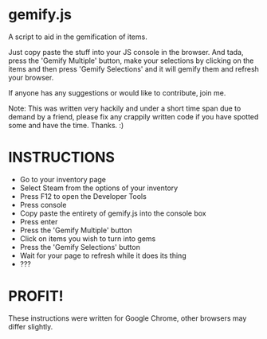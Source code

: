 gemify.js
=========

A script to aid in the gemification of items.

Just copy paste the stuff into your JS console in the browser. And tada, press the 'Gemify Multiple' button, make your selections by clicking on the items and then press 'Gemify Selections' and it will gemify them and refresh your browser.


If anyone has any suggestions or would like to contribute, join me.


Note: This was written very hackily and under a short time span due to demand by a friend, please fix any crappily written code if you have spotted some and have the time. Thanks. :)

INSTRUCTIONS
=========

* Go to your inventory page
* Select Steam from the options of your inventory
* Press F12 to open the Developer Tools
* Press console
* Copy paste the entirety of gemify.js into the console box
* Press enter
* Press the 'Gemify Multiple' button
* Click on items you wish to turn into gems
* Press the 'Gemify Selections' button
* Wait for your page to refresh while it does its thing
* ???

PROFIT!
=========
These instructions were written for Google Chrome, other browsers may differ slightly.
